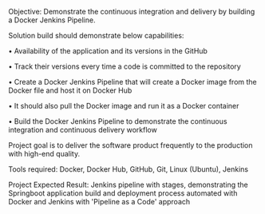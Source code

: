 Objective: Demonstrate the continuous integration and delivery by building a Docker Jenkins Pipeline.

Solution build should demonstrate below capabilities:

• Availability of the application and its versions in the GitHub 

• Track their versions every time a code is committed to the repository 

• Create a Docker Jenkins Pipeline that will create a Docker image from the Docker file and host it on Docker Hub 

• It should also pull the Docker image and run it as a Docker container 

• Build the Docker Jenkins Pipeline to demonstrate the continuous integration and continuous delivery workflow





Project goal is to deliver the software product frequently to the production with high-end quality.


Tools required: Docker, Docker Hub, GitHub, Git, Linux (Ubuntu), Jenkins

Project Expected Result: Jenkins pipeline with stages, demonstrating the Springboot application build and deployment process automated with Docker and Jenkins with 'Pipeline as a Code' approach
